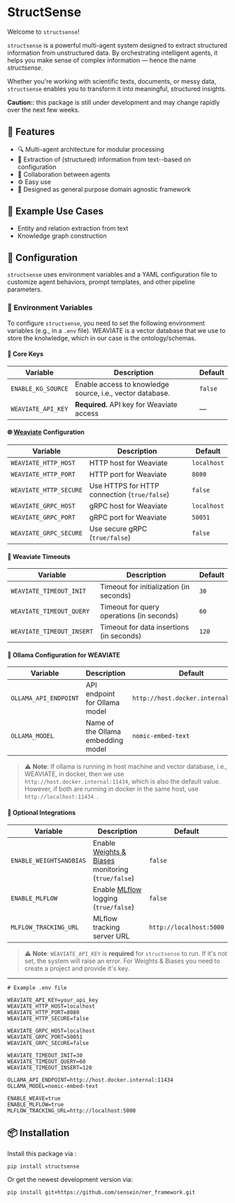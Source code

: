 # StructSense

Welcome to `structsense`!

`structsense` is a powerful multi-agent system designed to extract structured information from unstructured data. By orchestrating intelligent agents, it helps you make sense of complex information — hence the name *structsense*.

Whether you're working with scientific texts, documents, or messy data, `structsense` enables you to transform it into meaningful, structured insights.

**Caution:**: this package is still under development and may change rapidly over the next few weeks.

## 🚀 Features

- 🔍 Multi-agent architecture for modular processing
- 📑 Extraction of (structured) information from text--based on configuration
- 🤝 Collaboration between agents
- ⚙️ Easy use
- 🧠 Designed as general purpose domain agnostic framework

## 🧠 Example Use Cases
- Entity and relation extraction from text
- Knowledge graph construction

## 📄 Configuration
`structsense` uses environment variables and a YAML configuration file to customize agent behaviors, prompt templates, and other pipeline parameters.

### 🔧 Environment Variables

To configure `structsense`, you need to set the following environment variables (e.g., in a `.env` file). WEAVIATE is a vector database that we use to store the knolwledge, which in our case is the ontology/schemas.

#### 🧠 Core Keys

| Variable              | Description                                  | Default          |
|-----------------------|----------------------------------------------|------------------|
 | `ENABLE_KG_SOURCE`    | Enable access to knowledge source, i.e., vector database.| `false`|
| `WEAVIATE_API_KEY`    | **Required.** API key for Weaviate access    | —                |

#### 🌐 [Weaviate](https://weaviate.io/) Configuration

| Variable                   | Description                                  | Default   |
|---------------------------|----------------------------------------------|-----------|
| `WEAVIATE_HTTP_HOST`      | HTTP host for Weaviate                       | `localhost` |
| `WEAVIATE_HTTP_PORT`      | HTTP port for Weaviate                       | `8080`    |
| `WEAVIATE_HTTP_SECURE`    | Use HTTPS for HTTP connection (`true/false`) | `false`   |
| `WEAVIATE_GRPC_HOST`      | gRPC host for Weaviate                       | `localhost` |
| `WEAVIATE_GRPC_PORT`      | gRPC port for Weaviate                       | `50051`   |
| `WEAVIATE_GRPC_SECURE`    | Use secure gRPC (`true/false`)              | `false`   |

#### 🧪 Weaviate Timeouts 

| Variable                   | Description                                  | Default   |
|---------------------------|----------------------------------------------|-----------|
| `WEAVIATE_TIMEOUT_INIT`   | Timeout for initialization (in seconds)     | `30`      |
| `WEAVIATE_TIMEOUT_QUERY`  | Timeout for query operations (in seconds)   | `60`      |
| `WEAVIATE_TIMEOUT_INSERT` | Timeout for data insertions (in seconds)    | `120`     |

#### 🤖 Ollama Configuration for WEAVIATE

| Variable              | Description                                   | Default                                 |
|-----------------------|-----------------------------------------------|-----------------------------------------|
| `OLLAMA_API_ENDPOINT` | API endpoint for Ollama model                 | `http://host.docker.internal:11434`     |
| `OLLAMA_MODEL`        | Name of the Ollama embedding model            | `nomic-embed-text`                      |

> ⚠️ **Note**:  If ollama is running in host machine and vector database, i.e., WEAVIATE, in docker, then we use `http://host.docker.internal:11434`, which is also the default value. However, if both are running in docker in the same host, use `http://localhost:11434 `.
#### 🧵 Optional Integrations

| Variable               | Description                                                                | Default           |
|------------------------|----------------------------------------------------------------------------|-------------------|
| `ENABLE_WEIGHTSANDBIAS` | Enable [Weights & Biases](https://wandb.ai/site) monitoring (`true/false`) | `false`           |
| `ENABLE_MLFLOW`        | Enable [MLflow](https://mlflow.org/) logging (`true/false`)                | `false`           |
| `MLFLOW_TRACKING_URL`  | MLflow tracking server URL                                                 | `http://localhost:5000` |
> ⚠️ **Note**: `WEAVIATE_API_KEY` is **required** for `structsense` to run. If it's not set, the system will raise an error.
>   For Weights & Biases you need to create a project and provide it's key.

---

```shell
# Example .env file

WEAVIATE_API_KEY=your_api_key
WEAVIATE_HTTP_HOST=localhost
WEAVIATE_HTTP_PORT=8080
WEAVIATE_HTTP_SECURE=false

WEAVIATE_GRPC_HOST=localhost
WEAVIATE_GRPC_PORT=50051
WEAVIATE_GRPC_SECURE=false

WEAVIATE_TIMEOUT_INIT=30
WEAVIATE_TIMEOUT_QUERY=60
WEAVIATE_TIMEOUT_INSERT=120

OLLAMA_API_ENDPOINT=http://host.docker.internal:11434
OLLAMA_MODEL=nomic-embed-text

ENABLE_WEAVE=true
ENABLE_MLFLOW=true
MLFLOW_TRACKING_URL=http://localhost:5000
```

## 📦 Installation
Install this package via :

```sh
pip install structsense
```

Or get the newest development version via:

```sh
pip install git+https://github.com/sensein/ner_framework.git
```